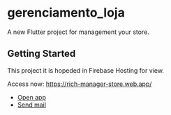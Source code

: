 # gerenciamento_loja

A new Flutter project for management your store.

## Getting Started

This project it is hopeded in Firebase Hosting for view.

Access now: https://rich-manager-store.web.app/


- [Open app](https://rich-manager-store.web.app/)
- [Send mail](malito:richard.guesso@pretty-byte.com)
